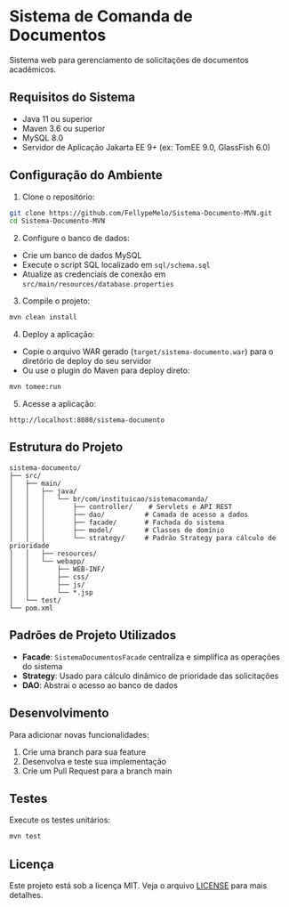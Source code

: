 # Sistema de Comanda de Documentos

Sistema web para gerenciamento de solicitações de documentos acadêmicos.

## Requisitos do Sistema

- Java 11 ou superior
- Maven 3.6 ou superior
- MySQL 8.0
- Servidor de Aplicação Jakarta EE 9+ (ex: TomEE 9.0, GlassFish 6.0)

## Configuração do Ambiente

1. Clone o repositório:
```bash
git clone https://github.com/FellypeMelo/Sistema-Documento-MVN.git
cd Sistema-Documento-MVN
```

2. Configure o banco de dados:
- Crie um banco de dados MySQL
- Execute o script SQL localizado em `sql/schema.sql`
- Atualize as credenciais de conexão em `src/main/resources/database.properties`

3. Compile o projeto:
```bash
mvn clean install
```

4. Deploy a aplicação:
- Copie o arquivo WAR gerado (`target/sistema-documento.war`) para o diretório de deploy do seu servidor
- Ou use o plugin do Maven para deploy direto:
```bash
mvn tomee:run
```

5. Acesse a aplicação:
```
http://localhost:8080/sistema-documento
```

## Estrutura do Projeto

```
sistema-documento/
├── src/
│   ├── main/
│   │   ├── java/
│   │   │   └── br/com/instituicao/sistemacomanda/
│   │   │       ├── controller/    # Servlets e API REST
│   │   │       ├── dao/          # Camada de acesso a dados
│   │   │       ├── facade/       # Fachada do sistema
│   │   │       ├── model/        # Classes de domínio
│   │   │       └── strategy/     # Padrão Strategy para cálculo de prioridade
│   │   ├── resources/
│   │   └── webapp/
│   │       ├── WEB-INF/
│   │       ├── css/
│   │       ├── js/
│   │       └── *.jsp
│   └── test/
└── pom.xml
```

## Padrões de Projeto Utilizados

- **Facade**: `SistemaDocumentosFacade` centraliza e simplifica as operações do sistema
- **Strategy**: Usado para cálculo dinâmico de prioridade das solicitações
- **DAO**: Abstrai o acesso ao banco de dados

## Desenvolvimento

Para adicionar novas funcionalidades:

1. Crie uma branch para sua feature
2. Desenvolva e teste sua implementação
3. Crie um Pull Request para a branch main

## Testes

Execute os testes unitários:
```bash
mvn test
```

## Licença

Este projeto está sob a licença MIT. Veja o arquivo [LICENSE](LICENSE) para mais detalhes.